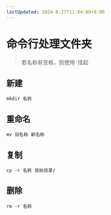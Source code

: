 ```yaml
---
lastUpdated: 2024-8-27T11:04:00+8:00
---
```


# 命令行处理文件夹

> 若名称有空格，则使用```'```括起

## 新建

```mkdir 名称```

## 重命名

```mv 旧名称 新名称```

## 复制

```cp -r 名称 目标目录/```

## 删除

```rm -r 名称```